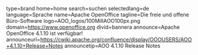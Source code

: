 type=brand
home=home
search=suchen
selectedlang=de
language=Sprache
name=Apache OpenOffice
tagline=Die freie und offene Büro-Software
logo=AOO_logos/100MillAOO100px.png
domain=https://www.openoffice.org
divid=bannera
announce=Apache OpenOffice 4.1.10 ist verfügbar!
announceurl=https://cwiki.apache.org/confluence/display/OOOUSERS/AOO+4.1.10+Release+Notes
announcetip=AOO 4.1.10 Release Notes
~~~~~~
